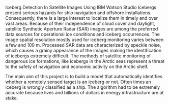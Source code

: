 Iceberg Detection In Satellite Images Using IBM Watson Studio
Icebergs present serious hazards for ship navigation and offshore installations. Consequently, there is a large interest to localize them in timely and over vast areas. Because of their independence of cloud cover and daylight, satellite Synthetic Aperture Radar (SAR) images are among the preferred data sources for operational ice conditions and iceberg occurrences. The image spatial resolution mostly used for iceberg monitoring varies between a few and 100 m. Processed SAR data are characterized by speckle noise, which causes a grainy appearance of the images making the identification of icebergs extremely difficult. The methods of satellite monitoring of dangerous ice formations, like icebergs in the Arctic seas represent a threat to the safety of navigation and economic activity on the Arctic shelf.

The main aim of this project is to build a model that automatically identifies whether a remotely sensed target is an iceberg or not. Often times an iceberg is wrongly classified as a ship. The algorithm had to be extremely accurate because lives and billions of dollars in energy infrastructure are at stake. 